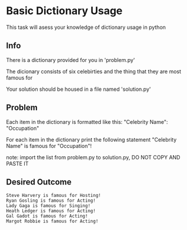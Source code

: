 # Basic Dictionary Usage
This task will asess your knowledge of dictionary usage in python

## Info 
There is a dictionary provided for you in 'problem.py'

The dicionary consists of six celebirties and the thing that they are most famous for

Your solution should be housed in a file named 'solution.py'

## Problem
Each item in the dictionary is formatted like this:
    "Celebrity Name": "Occupation"

For each item in the dictionary print the following statement
    "Celebrity Name" is famous for "Occupation"!

note: import the list from problem.py to solution.py, DO NOT COPY AND PASTE IT 

## Desired Outcome
    Steve Harvery is famous for Hosting!
    Ryan Gosling is famous for Acting!
    Lady Gaga is famous for Singing!
    Heath Ledger is famous for Acting!
    Gal Gadot is famous for Acting!
    Margot Robbie is famous for Acting!